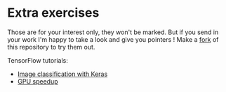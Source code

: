 # Extra exercises

Those are for your interest only, they won't be marked. But if you send in your work I'm happy to take a look and give you pointers ! Make a [fork](https://docs.github.com/en/free-pro-team@latest/github/getting-started-with-github/fork-a-repo) of this repository to try them out.

TensorFlow tutorials:
- [Image classification with Keras](https://www.tensorflow.org/tutorials/keras/classification)
- [GPU speedup](https://colab.research.google.com/notebooks/gpu.ipynb)